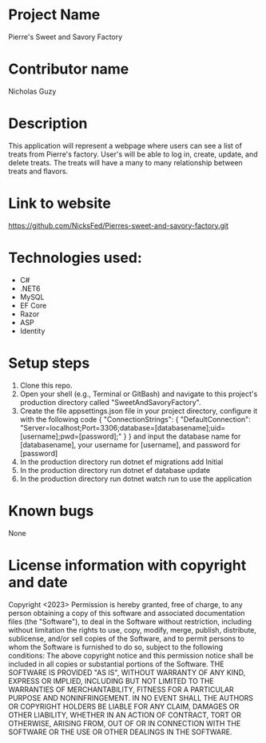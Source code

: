 # Project Name
Pierre's Sweet and Savory Factory
# Contributor name
Nicholas Guzy
# Description
This application will represent a webpage where users can see a list of treats from Pierre's factory. User's will be able to log in, create, update, and delete treats. The treats will have a many to many relationship between treats and flavors. 
# Link to website
https://github.com/NicksFed/Pierres-sweet-and-savory-factory.git
# Technologies used:
* C#
* .NET6
* MySQL
* EF Core
* Razor
* ASP
* Identity
# Setup steps
1. Clone this repo.
2. Open your shell (e.g., Terminal or GitBash) and navigate to this project's production directory called "SweetAndSavoryFactory".
3. Create the file appsettings.json file in your project directory, configure it with the following code
{
  "ConnectionStrings": {
    "DefaultConnection": "Server=localhost;Port=3306;database=[databasename];uid=[username];pwd=[password];"
  }
} 
and input the database name for [databasename], your username for [username], and password for [password]
4. In the production directory run dotnet ef migrations add Initial
5. In the production directory run dotnet ef database update
6. In the production directory run dotnet watch run to use the application
# Known bugs
None
# License information with copyright and date
Copyright <2023> <Nicholas Guzy>
Permission is hereby granted, free of charge, to any person obtaining a copy of this software and associated documentation files (the "Software"), to deal in the Software without restriction, including without limitation the rights to use, copy, modify, merge, publish, distribute, sublicense, and/or sell copies of the Software, and to permit persons to whom the Software is furnished to do so, subject to the following conditions:
The above copyright notice and this permission notice shall be included in all copies or substantial portions of the Software.
THE SOFTWARE IS PROVIDED "AS IS", WITHOUT WARRANTY OF ANY KIND, EXPRESS OR IMPLIED, INCLUDING BUT NOT LIMITED TO THE WARRANTIES OF MERCHANTABILITY, FITNESS FOR A PARTICULAR PURPOSE AND NONINFRINGEMENT. IN NO EVENT SHALL THE AUTHORS OR COPYRIGHT HOLDERS BE LIABLE FOR ANY CLAIM, DAMAGES OR OTHER LIABILITY, WHETHER IN AN ACTION OF CONTRACT, TORT OR OTHERWISE, ARISING FROM, OUT OF OR IN CONNECTION WITH THE SOFTWARE OR THE USE OR OTHER DEALINGS IN THE SOFTWARE.